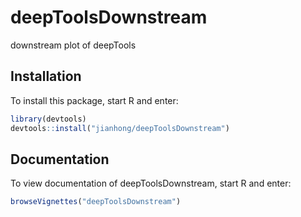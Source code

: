 # deepToolsDownstream
downstream plot of deepTools


## Installation

To install this package, start R and enter:

```r
library(devtools)
devtools::install("jianhong/deepToolsDownstream")
```

## Documentation

To view documentation of deepToolsDownstream, start R and enter:
```r
browseVignettes("deepToolsDownstream")
```
